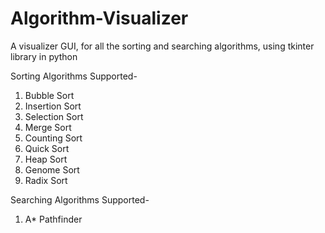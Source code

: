 # Algorithm-Visualizer
A visualizer GUI, for all the sorting and searching algorithms, using tkinter library in python

Sorting Algorithms Supported-
1. Bubble Sort
2. Insertion Sort
3. Selection Sort
4. Merge Sort
5. Counting Sort
6. Quick Sort
7. Heap Sort
8. Genome Sort
9. Radix Sort

Searching Algorithms Supported-
1. A* Pathfinder
